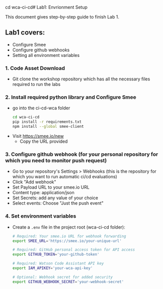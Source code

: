 cd wca-ci-cd# Lab1: Envrionment Setup

This document gives step-by-step guide to finish Lab 1.

## Lab1 covers:

- Configure Smee
- Configure github webhooks
- Setting all environment variables

### 1. Code Asset Download
- Git clone the workshop repository which has all the necessary files required to run the labs

### 2. Install required python library and Configure Smee 
- go into the ci-cd-wca folder
   ```bash
   cd wca-ci-cd
   pip install -r requirements.txt
   npm install --global smee-client
   ```
- Visit https://smee.io/new
   - Copy the URL provided


### 3. Configure github webhook (for your personal repository for which you need to monitor push request)
   - Go to your repository's Settings > Webhooks (this is the repository for which you want to run automatic ci/cd evaluations)
   - Click "Add webhook"
   - Set Payload URL to your smee.io URL
   - Content type: application/json
   - Set Secrets: add any value of your choice
   - Select events: Choose "Just the push event"


### 4. Set environment variables
- Create a `.env` file in the project root (wca-ci-cd folder):
   ```bash
   # Required: Your smee.io URL for webhook forwarding
   export SMEE_URL='https://smee.io/your-unique-url'
   
   # Required: GitHub personal access token for API access
   export GITHUB_TOKEN='your-github-token'
   
   # Required: Watson Code Assistant API key
   export IAM_APIKEY='your-wca-api-key'
   
   # Optional: Webhook secret for added security
   export GITHUB_WEBHOOK_SECRET='your-webhook-secret'
   ```